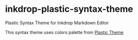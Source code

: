 # inkdrop-plastic-syntax-theme
Plastic Syntax Theme for Inkdrop Markdown Editor

This syntax theme uses colors palette from [Plastic Theme](https://plastictheme.com/palette)

